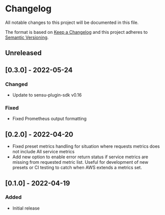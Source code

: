 # Changelog
All notable changes to this project will be documented in this file.

The format is based on [Keep a Changelog](http://keepachangelog.com/en/1.0.0/)
and this project adheres to [Semantic
Versioning](http://semver.org/spec/v2.0.0.html).

## Unreleased

## [0.3.0] - 2022-05-24
### Changed
- Update to sensu-plugin-sdk v0.16
### Fixed
- Fixed Prometheus output formatting

## [0.2.0] - 2022-04-20

- Fixed preset metrics handling for situation where requests metrics does not include All service metrics
- Add new option to enable error return status if service metrics are missing from requested metric list.  Useful for development of new presets or CI testing to catch when AWS extends a metrics set. 

## [0.1.0] - 2022-04-19

### Added
- Initial release
